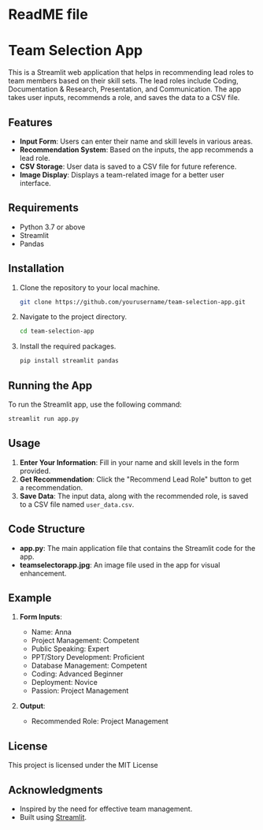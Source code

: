 # ReadME file


# Team Selection App

This is a Streamlit web application that helps in recommending lead roles to team members based on their skill sets. The lead roles include Coding, Documentation & Research, Presentation, and Communication. The app takes user inputs, recommends a role, and saves the data to a CSV file.

## Features

- **Input Form**: Users can enter their name and skill levels in various areas.
- **Recommendation System**: Based on the inputs, the app recommends a lead role.
- **CSV Storage**: User data is saved to a CSV file for future reference.
- **Image Display**: Displays a team-related image for a better user interface.

## Requirements

- Python 3.7 or above
- Streamlit
- Pandas

## Installation

1. Clone the repository to your local machine.
    ```bash
    git clone https://github.com/yourusername/team-selection-app.git
    ```
2. Navigate to the project directory.
    ```bash
    cd team-selection-app
    ```
3. Install the required packages.
    ```bash
    pip install streamlit pandas
    ```

## Running the App

To run the Streamlit app, use the following command:
```bash
streamlit run app.py
```

## Usage

1. **Enter Your Information**: Fill in your name and skill levels in the form provided.
2. **Get Recommendation**: Click the "Recommend Lead Role" button to get a recommendation.
3. **Save Data**: The input data, along with the recommended role, is saved to a CSV file named `user_data.csv`.

## Code Structure

- **app.py**: The main application file that contains the Streamlit code for the app.
- **teamselectorapp.jpg**: An image file used in the app for visual enhancement.

## Example

1. **Form Inputs**:
    - Name: Anna
    - Project Management: Competent
    - Public Speaking: Expert
    - PPT/Story Development: Proficient
    - Database Management: Competent
    - Coding: Advanced Beginner
    - Deployment: Novice
    - Passion: Project Management

2. **Output**:
    - Recommended Role: Project Management

## License

This project is licensed under the MIT License 

## Acknowledgments

- Inspired by the need for effective team management.
- Built using [Streamlit](https://teamselector.streamlit.app/).


